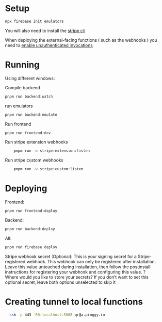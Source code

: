 # Setup

```bash
npx firebase init emulators
```

You will also need to install the [stripe cli](https://docs.stripe.com/stripe-cli#install)

When deploying the external-facing functions ( such as the webhooks ) you need to 
[enable unauthenticated invocations](https://cloud.google.com/functions/1stgendocs/securing/managing-access-iam#gcloud_4)

# Running 

Using different windows:

Compile backend
```bash
pnpm run backend:watch
```

run emulators
```bash
pnpm run backend:emulate
```

Run frontend
```bash
pnpm run frontend:dev
```

Run stripe extension webhooks
```bash
    pnpm run -w stripe:extension:listen
```

Run stripe custom webhooks
```bash
    pnpm run -w stripe:custom:listen
```

# Deploying


Frontend:
```bash
pnpm run frontend:deploy
```

Backend:
```bash
pnpm run backend:deploy
```

All:
```bash
pnpm run firebase deploy
```


Stripe webhook secret (Optional): This is your signing secret for a Stripe-registered webhook. This webhook can only be registered after installation. Leave this value untouched during installation, then follow the postinstall instructions for registering your webhook and configuring this value.
? Where would you like to store your secrets? If you don't want to set this optional secret, leave both options unselected to skip it 

# Creating tunnel to local functions
```bash
  ssh -p 443 -R0:localhost:5008 qr@a.pinggy.io
```
